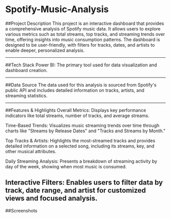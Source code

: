 # Spotify-Music-Analysis
##Project Description
This project is an interactive dashboard that provides a comprehensive analysis of Spotify music data. It allows users to explore various metrics such as total streams, top tracks, and streaming trends over time, offering insights into music consumption patterns. The dashboard is designed to be user-friendly, with filters for tracks, dates, and artists to enable deeper, personalized analysis.

---

##Tech Stack
Power BI: The primary tool used for data visualization and dashboard creation.

---
##Data Source
The data used for this analysis is sourced from Spotify's public API and includes detailed information on tracks, artists, and streaming statistics.

---
##Features & Highlights
Overall Metrics: Displays key performance indicators like total streams, number of tracks, and average streams.

Time-Based Trends: Visualizes music streaming trends over time through charts like "Streams by Release Dates" and "Tracks and Streams by Month."

Top Tracks & Artists: Highlights the most-streamed tracks and provides detailed information on a selected song, including its streams, key, and other musical attributes.

Daily Streaming Analysis: Presents a breakdown of streaming activity by day of the week, showing when most music is consumed.

Interactive Filters: Enables users to filter data by track, date range, and artist for customized views and focused analysis.
---
##Screenshots
